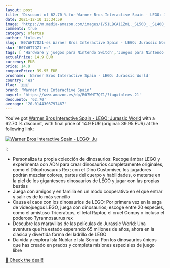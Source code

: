 ```yaml
---
layout: post
title: 'Discount of 62.70 % for Warner Bros Interactive Spain - LEGO: Ju'
date: 2021-12-10 13:34:59
image: 'https://m.media-amazon.com/images/I/51LBCA11ZmL._SL500_._SL400_.jpg'
comments: true
category: ofertas
author: 'tole.es'
slug: 'B07WHT7QZ1-es Warner Bros Interactive Spain - LEGO: Jurassic World'
sku: 'B07WHT7QZ1-es'
tags: [ 'Hardware y juegos para Nintendo Switch','Juegos para Nintendo Switch','Videojuegos','lego:','warner bros interactive spain', ]
actualPrice: 14.9 EUR
currency: EUR
price: 14.9
comparePrice: 39.95 EUR
prodname: 'Warner Bros Interactive Spain - LEGO: Jurassic World'
country: 'es'
flag: '🇪🇸'
brand: 'Warner Bros Interactive Spain'
buyurl: 'https://www.amazon.es/dp/B07WHT7QZ1/?tag=tolees-21'
descuento: '62.70'
average: '20.0144303797467'
---
```


You've got [Warner Bros Interactive Spain - LEGO: Jurassic World](https://www.amazon.es/dp/B07WHT7QZ1/?tag=tolees-21) with a  62.70 % discount, with final price of 14.9 EUR (original: 39.95 EUR) at the following link:

[![Warner Bros Interactive Spain - LEGO: Ju](https://m.media-amazon.com/images/I/51LBCA11ZmL._SL500_._SL400_.jpg)](https://www.amazon.es/dp/B07WHT7QZ1/?tag=tolees-21)

ℹ️:

- Personaliza tu propia colección de dinosaurios: Recoge ámbar LEGO y experimenta con ADN para crear dinosaurios completamente originales, como el Dilophosaurus Rex; con el Dino Customiser, los jugadores podrán mezclar colores, partes del cuerpo y habilidades, o meterse en la piel de los gigantescos dinosaurios de LEGO y jugar con las propias bestias
- Juega con amigos y en familia en un modo cooperativo en el que entrar y salir es de lo más sencillo
- Causa el caos con los dinosaurios de LEGO: Por primera vez en la saga de videojuegos LEGO, juega con dinosaurios; escoge entre 20 especies, como el amistoso Triceratops, el letal Raptor, el cruel Compy o incluso el poderoso Tyrannosaurus rex
- Descubre las maravillas de las películas de Jurassic World: Una aventura que ha estado esperando 65 millones de años, ahora en la clásica y divertida forma del ladrillo de LEGO
- Da vida y explora Isla Nublar e Isla Sorna: Pon los dinosaurios únicos que has creado en prados y completa misiones especiales de juego libre

[🛒 Check the deal!!](https://www.amazon.es/dp/B07WHT7QZ1/?tag=tolees-21)
